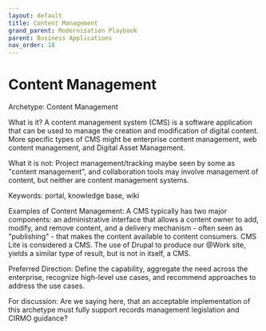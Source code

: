 ```yaml
---
layout: default
title: Content Management
grand_parent: Modernization Playbook
parent: Business Applications
nav_order: 18
---
```


# Content Management
Archetype: Content Management

What is it?  A content management system (CMS) is a software application that can be used to manage the creation and modification of digital content. More specific types of CMS might be enterprise content management, web content management, and Digital Asset Management. 
 
What it is not: Project management/tracking maybe seen by some as "content management", and collaboration tools may involve management of content, but neither are content management systems. 

Keywords:  portal, knowledge base, wiki

Examples of Content Management: A CMS typically has two major components: an administrative interface that allows a content owner to add, modify, and remove content, and a delivery mechanism - often seen as "publishing" - that makes the content available to content consumers.  CMS Lite is considered a CMS. The use of Drupal to produce our @Work site, yields a similar type of result, but is not in itself, a CMS.

Preferred Direction:  Define the capability, aggregate the need across the enterprise, recognize high-level use cases, and recommend approaches to address the use cases.  

For discussion: Are we saying here, that an acceptable implementation of this archetype must fully support records management legislation and CIRMO guidance?  